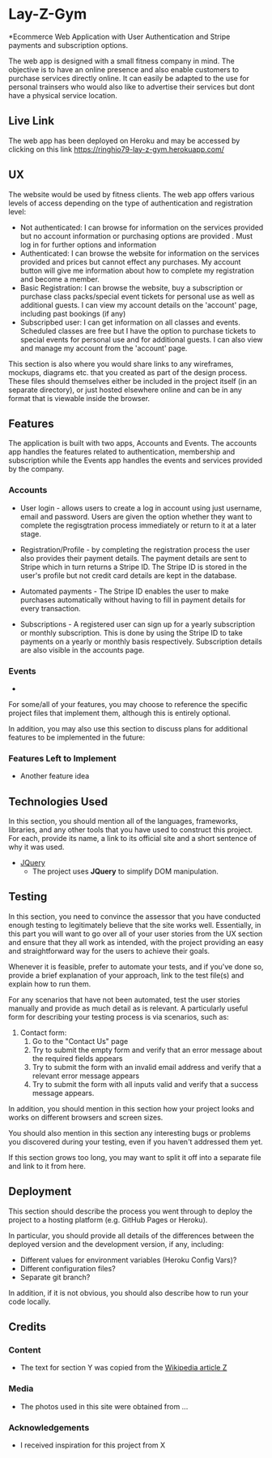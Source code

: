 # Lay-Z-Gym

*Ecommerce Web Application with User Authentication and Stripe payments and subscription options. 

The web app is designed with a small fitness company in mind. The objective is to have an online presence and also enable customers to purchase services directly online.  It can easily be adapted to the use for personal trainsers who would also like to advertise their services but dont have a physical service location.  

## Live Link 
The web app has been deployed on Heroku and may be accessed by clicking on this link https://ringhio79-lay-z-gym.herokuapp.com/
 
## UX

The website would be used by fitness clients.  The web app offers various levels of access depending on the type of authentication and registration level:

- Not authenticated: I can browse for information on the services provided but no account information or purchasing options are provided .  Must log in for further options and information
- Authenticated:  I can browse the website for information on the services provided and prices but cannot effect any purchases.  My account button will give me information about how to complete my registration and become a member.
- Basic Registration: I can browse the website, buy a subscription or purchase class packs/special event tickets for personal use as well as additional guests. I can view my account details on the 'account' page, including past bookings (if any)
- Subscripbed user: I can get information on all classes and events.  Scheduled classes are free but I have the option to purchase tickets to special events for personal use and for additional guests.  I can also view and manage my account from the 'account' page. 


This section is also where you would share links to any wireframes, mockups, diagrams etc. that you created as part of the design process. These files should themselves either be included in the project itself (in an separate directory), or just hosted elsewhere online and can be in any format that is viewable inside the browser.

## Features

The application is built with two apps, Accounts and Events.  The accounts app handles the features related to authentication, membership and subscription while the Events app handles the events and services provided by the company.

### Accounts
- User login - allows users to create a log in account using just username, email and password.  Users are given the option whether they want to complete the regisgtration process immediately or return to it at a later stage.

- Registration/Profile - by completing the registration process the user also provides their payment details.  The payment details are sent to Stripe which in turn returns a Stripe ID.  The Stripe ID is stored in the user's profile but not credit card details are kept in the database. 

- Automated payments - The Stripe ID enables the user to make purchases automatically without having to fill in payment details for every transaction.

- Subscriptions - A registered user can sign up for a yearly subscription or monthly subscription.  This is done by using the Stripe ID to take payments on a yearly or monthly basis respectively.  Subscription details are also visible in the accounts page.

### Events
- 

For some/all of your features, you may choose to reference the specific project files that implement them, although this is entirely optional.

In addition, you may also use this section to discuss plans for additional features to be implemented in the future:

### Features Left to Implement
- Another feature idea

## Technologies Used

In this section, you should mention all of the languages, frameworks, libraries, and any other tools that you have used to construct this project. For each, provide its name, a link to its official site and a short sentence of why it was used.

- [JQuery](https://jquery.com)
    - The project uses **JQuery** to simplify DOM manipulation.


## Testing

In this section, you need to convince the assessor that you have conducted enough testing to legitimately believe that the site works well. Essentially, in this part you will want to go over all of your user stories from the UX section and ensure that they all work as intended, with the project providing an easy and straightforward way for the users to achieve their goals.

Whenever it is feasible, prefer to automate your tests, and if you've done so, provide a brief explanation of your approach, link to the test file(s) and explain how to run them.

For any scenarios that have not been automated, test the user stories manually and provide as much detail as is relevant. A particularly useful form for describing your testing process is via scenarios, such as:

1. Contact form:
    1. Go to the "Contact Us" page
    2. Try to submit the empty form and verify that an error message about the required fields appears
    3. Try to submit the form with an invalid email address and verify that a relevant error message appears
    4. Try to submit the form with all inputs valid and verify that a success message appears.

In addition, you should mention in this section how your project looks and works on different browsers and screen sizes.

You should also mention in this section any interesting bugs or problems you discovered during your testing, even if you haven't addressed them yet.

If this section grows too long, you may want to split it off into a separate file and link to it from here.

## Deployment

This section should describe the process you went through to deploy the project to a hosting platform (e.g. GitHub Pages or Heroku).

In particular, you should provide all details of the differences between the deployed version and the development version, if any, including:
- Different values for environment variables (Heroku Config Vars)?
- Different configuration files?
- Separate git branch?

In addition, if it is not obvious, you should also describe how to run your code locally.


## Credits

### Content
- The text for section Y was copied from the [Wikipedia article Z](https://en.wikipedia.org/wiki/Z)

### Media
- The photos used in this site were obtained from ...

### Acknowledgements

- I received inspiration for this project from X